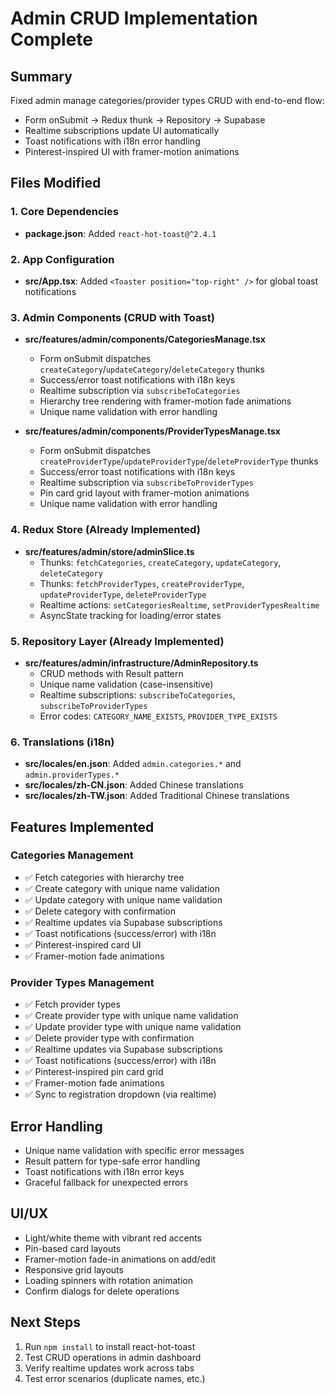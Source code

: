 # Admin CRUD Implementation Complete

## Summary
Fixed admin manage categories/provider types CRUD with end-to-end flow:
- Form onSubmit → Redux thunk → Repository → Supabase
- Realtime subscriptions update UI automatically
- Toast notifications with i18n error handling
- Pinterest-inspired UI with framer-motion animations

## Files Modified

### 1. Core Dependencies
- **package.json**: Added `react-hot-toast@^2.4.1`

### 2. App Configuration
- **src/App.tsx**: Added `<Toaster position="top-right" />` for global toast notifications

### 3. Admin Components (CRUD with Toast)
- **src/features/admin/components/CategoriesManage.tsx**
  - Form onSubmit dispatches `createCategory`/`updateCategory`/`deleteCategory` thunks
  - Success/error toast notifications with i18n keys
  - Realtime subscription via `subscribeToCategories`
  - Hierarchy tree rendering with framer-motion fade animations
  - Unique name validation with error handling

- **src/features/admin/components/ProviderTypesManage.tsx**
  - Form onSubmit dispatches `createProviderType`/`updateProviderType`/`deleteProviderType` thunks
  - Success/error toast notifications with i18n keys
  - Realtime subscription via `subscribeToProviderTypes`
  - Pin card grid layout with framer-motion animations
  - Unique name validation with error handling

### 4. Redux Store (Already Implemented)
- **src/features/admin/store/adminSlice.ts**
  - Thunks: `fetchCategories`, `createCategory`, `updateCategory`, `deleteCategory`
  - Thunks: `fetchProviderTypes`, `createProviderType`, `updateProviderType`, `deleteProviderType`
  - Realtime actions: `setCategoriesRealtime`, `setProviderTypesRealtime`
  - AsyncState tracking for loading/error states

### 5. Repository Layer (Already Implemented)
- **src/features/admin/infrastructure/AdminRepository.ts**
  - CRUD methods with Result pattern
  - Unique name validation (case-insensitive)
  - Realtime subscriptions: `subscribeToCategories`, `subscribeToProviderTypes`
  - Error codes: `CATEGORY_NAME_EXISTS`, `PROVIDER_TYPE_EXISTS`

### 6. Translations (i18n)
- **src/locales/en.json**: Added `admin.categories.*` and `admin.providerTypes.*`
- **src/locales/zh-CN.json**: Added Chinese translations
- **src/locales/zh-TW.json**: Added Traditional Chinese translations

## Features Implemented

### Categories Management
- ✅ Fetch categories with hierarchy tree
- ✅ Create category with unique name validation
- ✅ Update category with unique name validation
- ✅ Delete category with confirmation
- ✅ Realtime updates via Supabase subscriptions
- ✅ Toast notifications (success/error) with i18n
- ✅ Pinterest-inspired card UI
- ✅ Framer-motion fade animations

### Provider Types Management
- ✅ Fetch provider types
- ✅ Create provider type with unique name validation
- ✅ Update provider type with unique name validation
- ✅ Delete provider type with confirmation
- ✅ Realtime updates via Supabase subscriptions
- ✅ Toast notifications (success/error) with i18n
- ✅ Pinterest-inspired pin card grid
- ✅ Framer-motion fade animations
- ✅ Sync to registration dropdown (via realtime)

## Error Handling
- Unique name validation with specific error messages
- Result pattern for type-safe error handling
- Toast notifications with i18n error keys
- Graceful fallback for unexpected errors

## UI/UX
- Light/white theme with vibrant red accents
- Pin-based card layouts
- Framer-motion fade-in animations on add/edit
- Responsive grid layouts
- Loading spinners with rotation animation
- Confirm dialogs for delete operations

## Next Steps
1. Run `npm install` to install react-hot-toast
2. Test CRUD operations in admin dashboard
3. Verify realtime updates work across tabs
4. Test error scenarios (duplicate names, etc.)
